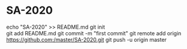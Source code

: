 # SA-2020
echo "SA-2020" >> README.md
git init    
git add README.md 
git commit -m "first commit"
git remote add origin https://github.com:/master/SA-2020.git
git push -u origin master
